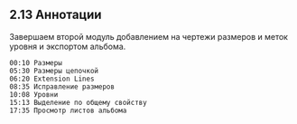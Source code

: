 ## 2.13 Аннотации

Завершаем второй модуль добавлением на чертежи размеров и меток уровня и экспортом альбома. 

[](https://player.softculture.cc/embed/online/SKC/SKC_85.27.04_L2-13_Annotation_Album)

``` chapters
00:10 Размеры 
05:30 Размеры цепочкой
06:20 Extension Lines 
08:35 Исправление размеров 
10:08 Уровни
15:13 Выделение по общему свойству
17:35 Просмотр листов альбома
```